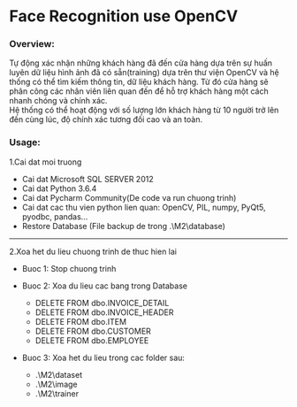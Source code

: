 # Face Recognition use OpenCV
### Overview:
Tự động xác nhận những khách hàng đã đến cửa hàng dựa trên sự huấn luyên dữ 
liệu hình ảnh đã có sẵn(training) dựa trên thư viện OpenCV và hệ thống có thể 
tìm kiếm thông tin, dữ liệu khách hàng. 
Từ đó cửa hàng sẽ phân công các nhân viên liên quan đến để hỗ trợ 
khách hàng một cách nhanh chóng và chính xác.  
Hệ thống có thể hoạt động với số lượng lớn khách hàng từ 10 người 
trở lên đến cùng lúc, độ chính xác tương đối cao và an toàn.

### Usage:
1.Cai dat moi truong
 - Cai dat  Microsoft SQL SERVER 2012
 - Cai dat Python 3.6.4
 - Cai dat Pycharm Community(De code va run chuong trinh)
 - Cai dat cac thu vien python lien quan: OpenCV, PIL, numpy, PyQt5, pyodbc, pandas...
 - Restore Database (File backup de trong .\M2\database)

-------------------------------------------------------------------------------------
2.Xoa het du lieu chuong trinh de thuc hien lai
- Buoc 1: Stop chuong trinh

- Buoc 2: Xoa du lieu cac bang trong Database
	- DELETE FROM dbo.INVOICE_DETAIL
	- DELETE FROM dbo.INVOICE_HEADER
	- DELETE FROM dbo.ITEM 
	- DELETE FROM dbo.CUSTOMER
	- DELETE FROM dbo.EMPLOYEE

- Buoc 3: Xoa het du lieu trong cac folder sau:
	- .\M2\dataset
	- .\M2\image
	- .\M2\trainer
